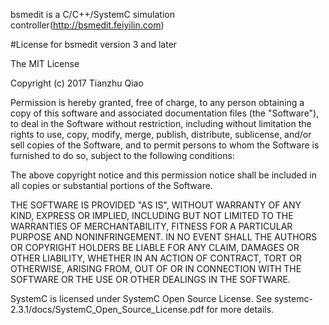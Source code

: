 bsmedit is a C/C++/SystemC simulation controller(http://bsmedit.feiyilin.com)


#License for bsmedit version 3 and later

The MIT License

Copyright (c) 2017 Tianzhu Qiao

Permission is hereby granted, free of charge, to any person obtaining a copy
of this software and associated documentation files (the "Software"), to deal
in the Software without restriction, including without limitation the rights to
use, copy, modify, merge, publish, distribute, sublicense, and/or sell copies
of the Software, and to permit persons to whom the Software is furnished to do
so, subject to the following conditions:

The above copyright notice and this permission notice shall be included in all
copies or substantial portions of the Software.

THE SOFTWARE IS PROVIDED "AS IS", WITHOUT WARRANTY OF ANY KIND, EXPRESS OR
IMPLIED, INCLUDING BUT NOT LIMITED TO THE WARRANTIES OF MERCHANTABILITY,
FITNESS FOR A PARTICULAR PURPOSE AND NONINFRINGEMENT. IN NO EVENT SHALL THE
AUTHORS OR COPYRIGHT HOLDERS BE LIABLE FOR ANY CLAIM, DAMAGES OR OTHER
LIABILITY, WHETHER IN AN ACTION OF CONTRACT, TORT OR OTHERWISE, ARISING FROM,
OUT OF OR IN CONNECTION WITH THE SOFTWARE OR THE USE OR OTHER DEALINGS IN THE
SOFTWARE.

SystemC is licensed under SystemC Open Source License.
See systemc-2.3.1/docs/SystemC_Open_Source_License.pdf for more details.


